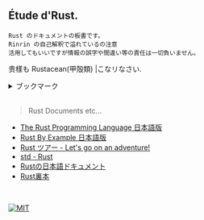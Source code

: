 ## Étude d'Rust.

    Rust のドキュメントの板書です。  
    Rinrin の自己解釈で溢れているの注意  
    活用してもいいですが情報の誤字や間違い等の責任は一切負いません。

贵樣も Rustacean(甲殻類) |こなリなさい.

<details>
    <summary>ブックマーク</summary>
    <div>

- [板書](./src/)
    - [メイン板書](./src/main.rs)
        - [データ型](./src/lib/data_types.rs)
        - [フロー制御](./src/lib/flow_control.rs)
        - [所有権](./src/lib/ownership.rs)
        - [構造体](./src/lib/structure.rs)
        - [列挙子](./src/lib/enm_mch_iflet.rs) / [match式](./src/lib/enm_mch_iflet.rs#L88) / [if-let記法](./src/lib/enm_mch_iflet.rs#L168)
        - [パッケージ / クレート](./src/lib/packages_crates_modules.rs) / [モジュール](./src/lib/packages_crates_modules.rs#L41)
            - [テストライブラリwebdev](./webdev/)
        - [コレクション](./src/lib/collections.rs)( [vector](./src/lib/collections.rs#L14) / [strings](./src/lib/collections.rs#L113) / [hash-maps](./src/lib/collections.rs#L302) )
            - [統計学モジュール](./src/lib/collections.rs#L430)
            - [ピッグ・ラテンモジュール](./src/lib/collections.rs#L496)
        - [エラー処理](./src/lib/error_handl.rs)
        - [関数でのコード抽象化](./src/lib/generics_and_traits.rs) / [ジェネリクス](./src/lib/generics_and_traits.rs#L84) / [トレイト](./src/lib/generics_and_traits.rs#L300)
        - [ライフタイム](./src/lib/lifetime.rs)
        - [テスト機能](./src/lib/testings.rs)
            - [テストライブラリadder](./adder/)

<br />

- [自己解釈 Markdowns](./assets/md/jp_docs/)
    - [日本語入門書の自己解釈](./assets/md/jp_docs/0.導入.md)

    </div>
</details>

<br />

> Rust Documents etc...

- [The Rust Programming Language 日本語版](https://doc.rust-jp.rs/book-ja)
- [Rust By Example 日本語版](https://doc.rust-jp.rs/rust-by-example-ja)
- [Rust ツアー - Let's go on an adventure!](https://tourofrust.com/00_ja.html)
- [std - Rust](https://doc.rust-lang.org/stable/std)
- [Rustの日本語ドキュメント](https://doc.rust-jp.rs)
- [Rust裏本](https://doc.rust-jp.rs/rust-nomicon-ja)

<br />

[![MIT](https://img.shields.io/github/license/Rinrin0413/rust-etude.dev?color=%23A11D32&style=for-the-badge)](./LICENSE)